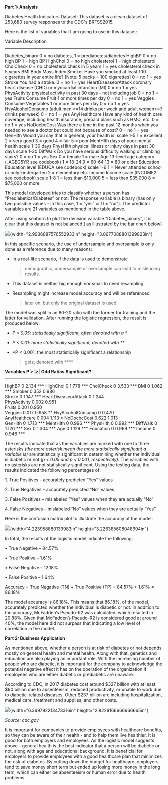 **Part 1: Analysis**

Diabetes Health Indicators Dataset: This dataset is a clean dataset of
253,680 survey responses to the CDC's BRFSS2015.

Here is the list of variables that I am going to use in this dataset:

  Variable               Description
  ---------------------- ----------------------------------------------------------------------------------------------------------------------
  Diabetes\_binary       0 = no diabetes, 1 = prediabetes/diabetes
  HighBP                 0 = no high BP 1 = high BP
  HighChol               0 = no high cholesterol 1 = high cholesterol
  CholCheck              0 = no cholesterol check in 5 years 1 = yes cholesterol check in 5 years
  BMI                    Body Mass Index
  Smoker                 Have you smoked at least 100 cigarettes in your entire life? \[Note: 5 packs = 100 cigarettes\] 0 = no 1 = yes
  Stroke                 You had a stroke. 0 = no 1 = yes
  HeartDiseaseorAttack   coronary heart disease (CHD) or myocardial infarction (MI) 0 = no 1 = yes
  PhysActivity           physical activity in past 30 days - not including job 0 = no 1 = yes
  Fruits                 Consume Fruit 1 or more times per day 0 = no 1 = yes
  Veggies                Consume Vegetables 1 or more times per day 0 = no 1 = yes
  HvyAlcoholConsump      (adult men >=14 drinks per week and adult women&gt;=7 drinks per week) 0 = no 1 = yes
  AnyHealthcare          Have any kind of health care coverage, including health insurance, prepaid plans such as HMO, etc. 0 = no 1 = yes
  NoDocbcCost            Was there a time in the past 12 months when you needed to see a doctor but could not because of cost? 0 = no 1 = yes
  GenHlth                Would you say that in general, your health is: scale 1-5 1 = excellent 2 = very good 3 = good 4 = fair 5 = poor
  MentHlth               days of poor mental health scale 1-30 days
  PhysHlth               physical illness or injury days in past 30 days scale 1-30
  DiffWalk               Do you have serious difficulty walking or climbing stairs? 0 = no 1 = yes
  Sex                    0 = female 1 = male
  Age                    13-level age category (\_AGEG5YR see codebook) 1 = 18-24 9 = 60-64 13 = 80 or older
  Education              Education level (EDUCA see codebook) scale 1-6 1 = Never attended school or only kindergarten 2 = elementary etc.
  Income                 Income scale (INCOME2 see codebook) scale 1-8 1 = less than \$10,000 5 = less than \$35,000 8 = \$75,000 or more

This model developed tries to classify whether a person has
“Prediabetics/Diabetes” or not. The response variable is binary (has
only two possible values – in this case, 1 = “yes” or 0 = “no”). The
predictor variables are 21 variables as mentioned in the table above.

After using seaborn to plot the decision variable “Diabetes\_binary”, it
is clear that this dataset is not balanced ( as illustrated by the bar
chart below)

![](media/image1.png){width="2.9936887576552933in"
height="3.0677088801399823in"}

In this specific scenario, the use of undersample and oversample is only
done as a reference due to many reasons:

-   In a real-life scenario, if the data is used to demonstrate
    > demographic, undersample or oversample can lead to
    > misleading results.

-   This dataset is neither big enough nor small to need resampling.

-   Resampling might increase model accuracy and will be referenced
    > later on, but only the original dataset is used.

The model was split in an 80-20 ratio with the former for training and
the latter for validation. After running the logistic regression, the
result is produced below:

-   *P &lt; 0.05: statistically significant, often denoted with a \**

-   *P &lt; 0.01: more statistically significant, denoted with \*\**

-   *P &lt; 0.001: the most statistically significant a relationship
    > gets, denoted with \*\*\**

  **Variables**          **P &gt; |z|**   **Odd Ratios**   **Significant?**
  ---------------------- ---------------- ---------------- ------------------
  HighBP                 0                2.134            \*\*\*
  HighChol               0                1.778            \*\*\*
  CholCheck              0                3.533            \*\*\*
  BMI                    0                1.062            \*\*\*
  Smoker                 0.352            0.986            
  Stroke                 0                1.147            \*\*\*
  HeartDiseaseorAttack   0                1.244            
  PhysActivity           0.002            0.951            
  Fruits                 0.001            0.950            
  Veggies                0.017            0.958            \*\*
  HvyAlcoholConsump      0                0.470            
  AnyHealthcare          0.004            1.113            \*
  NoDocbcCost            0.622            1.013            
  GenHlth                0                1.713            \*\*\*
  MentHlth               0                0.996            \*\*\*
  PhysHlth               0                0.992            \*\*\*
  DiffWalk               0                1.120            \*\*\*
  Sex                    0                1.304            \*\*\*
  Age                    0                1.129            \*\*\*
  Education              0                0.969            \*\*\*
  Income                 0                0.946            \*\*\*

The results indicate that as the variables are marked with one to three
asterisks *(the more asterisk mean the more statistically significant a
variable is)* are statistically significant in determining whether the
individual is diabetic or not *(p &lt; 0.05 and p &lt; 0.001,
respectively).* The variables with no asterisks are not statistically
significant. Using the testing data, the results indicated the following
percentages of:

1\. True Positives – accurately predicted “Yes” values

2\. True Negatives – accurately predicted “No” values

3\. False Positives – mislabeled “Yes” values when they are actually “No”

4\. False Negatives – mislabeled “No” values when they are actually
“Yes”.

Here is the confusion matrix plot to illustrate the accuracy of the
model:

![](media/image3.png){width="4.223958880139983in"
height="3.226385608048994in"}

In total, the results of the logistic model indicate the following:

• True Negative – 84.57%

• True Positive – 1.61%

• False Negative – 12.18%

• False Positive – 1.64%

Accuracy = True Negative (TN) + True Positive (TP) = 84.57% + 1.61% =
86.18%

The model accuracy is 86.18%. This means that 86.18%, of the model,
accurately predicted whether the individual is diabetic or not. In
addition to the accuracy, McFadden’s Pseudo-R2 was calculated, which
resulted in 20.88%. Given that McFadden’s Pseudo-R2 is considered good
at around 40%, the model here did not surpass that indicating a low
level of correlation in the model.

**Part 2: Business Application**

As mentioned above, whether a person is at risk of diabetes or not
depends mostly on general health and mental health. Along with that,
genetics and education are also playing an important role. With the
increasing number of people who are diabetic, it is important for the
company to acknowledge the potential negative effect it has on the
operation of the organization if employees who are either diabetic or
prediabetic are unaware.

According to CDC, in 2017 diabetes cost around \$327 billion with at
least \$90 billion due to absenteeism, reduced productivity, or unable
to work due to diabetic-related diseases. Other \$237 billion are
including hospitalization, medical care, treatment and supplies, and
other costs.

![](media/image2.png){width="6.369792213473316in"
height="2.8229166666666665in"}

*Source: cdc.gov*

It is important for companies to provide employees with healthcare
benefits, so they can be aware of their health - and to help them live
healthier. It is good for both employers and employees. As the logistic
model suggests above - general health is the best indicator that a
person will be diabetic or not, along with age and educational
background. It is beneficial for employers to provide employees with a
good healthcare plan that minimizes the risk of diabetes. By cutting
down the budget for healthcare, employers tend to save money short term
but ended up losing more money in the long term, which can either be
absenteeism or human error due to health problems.
